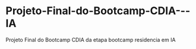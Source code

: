 # Projeto-Final-do-Bootcamp-CDIA---IA
Projeto Final do Bootcamp CDIA da etapa bootcamp residencia em IA
